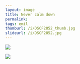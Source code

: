 ```yaml
---
layout: image
title: Never calm down
permalink: 
tags: emil
thumburl: /i/DSCF2852_thumb.jpg
slideurl: /i/DSCF2852.jpg 
---
```

![]({{site.url}}/i/DSCF2852.jpg)

![]({{site.url}}/i/DSCF2850.jpg)
